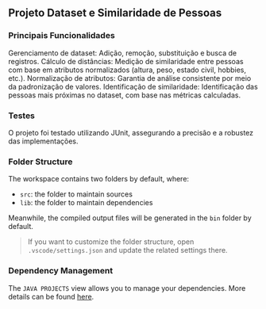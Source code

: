 ## Projeto Dataset e Similaridade de Pessoas

### Principais Funcionalidades
Gerenciamento de dataset: Adição, remoção, substituição e busca de registros.
Cálculo de distâncias: Medição de similaridade entre pessoas com base em atributos normalizados (altura, peso, estado civil, hobbies, etc.).
Normalização de atributos: Garantia de análise consistente por meio da padronização de valores.
Identificação de similaridade: Identificação das pessoas mais próximas no dataset, com base nas métricas calculadas.

### Testes
O projeto foi testado utilizando JUnit, assegurando a precisão e a robustez das implementações.

### Folder Structure

The workspace contains two folders by default, where:

- `src`: the folder to maintain sources
- `lib`: the folder to maintain dependencies

Meanwhile, the compiled output files will be generated in the `bin` folder by default.

> If you want to customize the folder structure, open `.vscode/settings.json` and update the related settings there.

### Dependency Management

The `JAVA PROJECTS` view allows you to manage your dependencies. More details can be found [here](https://github.com/microsoft/vscode-java-dependency#manage-dependencies).
